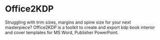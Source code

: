 # Office2KDP
Struggling with trim sizes, margins and spine size for your next masterpiece? Office2KDP is a toolkit to create and export kdp book interior and cover templates for MS Word, Publisher PowerPoint. 
